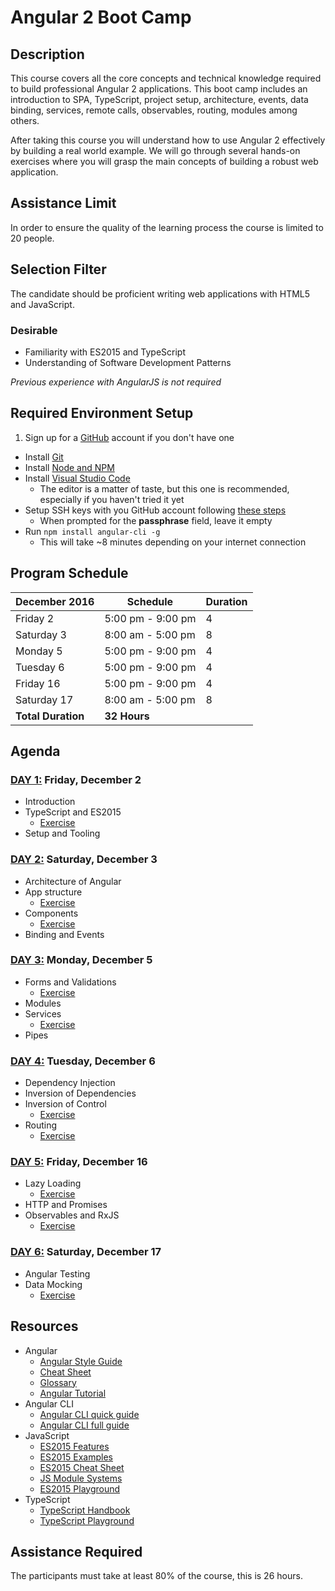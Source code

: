 # Angular 2 Boot Camp

## Description

This course covers all the core concepts and technical knowledge required to build professional Angular 2 applications. This boot camp includes an introduction to SPA,  TypeScript, project setup, architecture, events, data binding, services, remote calls, observables, routing, modules among others.

After taking this course you will understand how to use Angular 2 effectively by building a real world example. We will go through several hands-on exercises where you will grasp the main concepts of building a robust web application.

## Assistance Limit

In order to ensure the quality of the learning process the course is limited to 20 people.

## Selection Filter

The candidate should be proficient writing web applications with HTML5 and JavaScript.

### Desirable
- Familiarity with ES2015 and TypeScript
- Understanding of Software Development Patterns

*Previous experience with AngularJS is not required*

## Required Environment Setup

1. Sign up for a [GitHub](http://github.com/) account if you don't have one
- Install [Git](https://git-scm.com/)
- Install [Node and NPM](https://nodejs.org/en/)
- Install [Visual Studio Code](https://code.visualstudio.com/)
  - The editor is a matter of taste, but this one is recommended, especially if you haven't tried it yet
- Setup SSH keys with you GitHub account following [these steps](https://help.github.com/articles/generating-an-ssh-key/)
  - When prompted for the **passphrase** field, leave it empty
- Run ```npm install angular-cli -g```
  - This will take ~8 minutes depending on your internet connection

## Program Schedule

December 2016 | Schedule | Duration
---------|----------|---------
Friday 2 | 5:00 pm - 9:00 pm | 4
Saturday 3 | 8:00 am - 5:00 pm | 8
Monday 5 |  5:00 pm - 9:00 pm | 4
Tuesday 6 | 5:00 pm - 9:00 pm | 4
Friday 16 | 5:00 pm - 9:00 pm | 4
Saturday 17 | 8:00 am - 5:00 pm | 8
 | **Total Duration** | **32 Hours**

## Agenda

### [DAY 1:](https://slides.com/jdjuan/angular2-day-1) Friday, December 2

- Introduction
- TypeScript and ES2015
  - [Exercise](https://github.com/jdjuan/angular2-bootcamp/tree/day1-typescript)
- Setup and Tooling

### [DAY 2:](http://slides.com/jdjuan/angular2-day-2) Saturday, December 3

- Architecture of Angular
- App structure
  - [Exercise](https://github.com/jdjuan/angular2-bootcamp/tree/day2-app-structure)
- Components
  - [Exercise](https://github.com/jdjuan/angular2-bootcamp/tree/day2-components)
- Binding and Events

### [DAY 3:](http://slides.com/jdjuan/angular2-day-3) Monday, December 5

- Forms and Validations
  - [Exercise](https://github.com/jdjuan/angular2-bootcamp/tree/day3-form-validation)
- Modules
- Services
  - [Exercise](https://github.com/jdjuan/angular2-bootcamp/tree/day3-services)
- Pipes

### [DAY 4:](http://slides.com/jdjuan/angular2-day-4) Tuesday, December 6

- Dependency Injection
- Inversion of Dependencies
- Inversion of Control
  - [Exercise](https://github.com/jdjuan/angular2-bootcamp/tree/day4-services)
- Routing
  - [Exercise](https://github.com/jdjuan/angular2-bootcamp/tree/day4-routing)

### [DAY 5:](https://slides.com/jdjuan/angular2-day-5/) Friday, December 16

- Lazy Loading
  - [Exercise](https://github.com/jdjuan/angular2-bootcamp/tree/day5-lazy-loading)
- HTTP and Promises
- Observables and RxJS
  - [Exercise](https://github.com/jdjuan/angular2-bootcamp/tree/day5-http-observable)

### [DAY 6:](https://slides.com/jdjuan/angular2-day-6) Saturday, December 17

- Angular Testing
- Data Mocking
  - [Exercise](https://github.com/jdjuan/angular2-bootcamp/tree/day6-in-memory-web-api)

## Resources

- Angular
  - [Angular Style Guide](https://angular.io/docs/ts/latest/guide/style-guide.html)
  - [Cheat Sheet](https://angular.io/docs/ts/latest/guide/cheatsheet.html)
  - [Glossary](https://angular.io/docs/ts/latest/guide/glossary.html)
  - [Angular Tutorial](https://angular.io/docs/ts/latest/tutorial/)
- Angular CLI
  - [Angular CLI quick guide](https://cli.angular.io/reference.pdf)
  - [Angular CLI full guide](https://github.com/angular/angular-cli)
- JavaScript
  - [ES2015 Features](http://es6-features.org/)
  - [ES2015 Examples](https://github.com/lukehoban/es6features)
  - [ES2015 Cheat Sheet](https://github.com/jdjuan/juan-herrera/blob/master/what-I-know/web-development/js/es2015.md)
  - [JS Module Systems](https://github.com/curran/screencasts/tree/gh-pages/jsModulesAndBuildTools)
  - [ES2015 Playground](http://es6console.com/)
- TypeScript
  - [TypeScript Handbook](https://www.typescriptlang.org/docs/handbook/basic-types.html)
  - [TypeScript Playground](https://www.typescriptlang.org/play/)

## Assistance Required

The participants must take at least 80% of the course, this is 26 hours.
